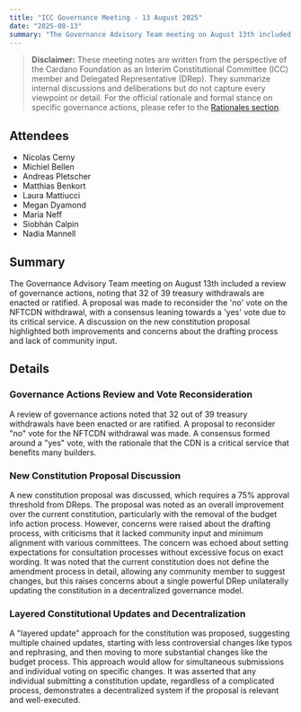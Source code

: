 ```yaml
---
title: "ICC Governance Meeting - 13 August 2025"
date: "2025-08-13"
summary: "The Governance Advisory Team meeting on August 13th included a review of governance actions, noting that 32 of 39 treasury withdrawals are enacted or ratified. A proposal was made to reconsider the 'no' vote on the NFTCDN withdrawal, with a consensus leaning towards a 'yes' vote due to its critical service. A discussion on the new constitution proposal highlighted both improvements and concerns about the drafting process and lack of community input."
---
```


> **Disclaimer:** These meeting notes are written from the perspective of the Cardano Foundation as an Interim Constitutional Committee (ICC) member and Delegated Representative (DRep). They summarize internal discussions and deliberations but do not capture every viewpoint or detail. For the official rationale and formal stance on specific governance actions, please refer to the [Rationales section](../Rationales/README.md).

## Attendees  

- Nicolas Cerny
- Michiel Bellen
- Andreas Pletscher
- Matthias Benkort
- Laura Mattiucci
- Megan Dyamond
- Maria Neff
- Siobhán Calpin
- Nadia Mannell

## Summary  

The Governance Advisory Team meeting on August 13th included a review of governance actions, noting that 32 of 39 treasury withdrawals are enacted or ratified. A proposal was made to reconsider the 'no' vote on the NFTCDN withdrawal, with a consensus leaning towards a 'yes' vote due to its critical service. A discussion on the new constitution proposal highlighted both improvements and concerns about the drafting process and lack of community input.

## Details  

### Governance Actions Review and Vote Reconsideration

A review of governance actions noted that 32 out of 39 treasury withdrawals have been enacted or are ratified. A proposal to reconsider "no" vote for the NFTCDN withdrawal was made. A consensus formed around a "yes" vote, with the rationale that the CDN is a critical service that benefits many builders.

### New Constitution Proposal Discussion

A new constitution proposal was discussed, which requires a 75% approval threshold from DReps. The proposal was noted as an overall improvement over the current constitution, particularly with the removal of the budget info action process. However, concerns were raised about the drafting process, with criticisms that it lacked community input and minimum alignment with various committees. The concern was echoed about setting expectations for consultation processes without excessive focus on exact wording. It was noted that the current constitution does not define the amendment process in detail, allowing any community member to suggest changes, but this raises concerns about a single powerful DRep unilaterally updating the constitution in a decentralized governance model.

### Layered Constitutional Updates and Decentralization

A "layered update" approach for the constitution was proposed, suggesting multiple chained updates, starting with less controversial changes like typos and rephrasing, and then moving to more substantial changes like the budget process. This approach would allow for simultaneous submissions and individual voting on specific changes. It was asserted that any individual submitting a constitution update, regardless of a complicated process, demonstrates a decentralized system if the proposal is relevant and well-executed.
